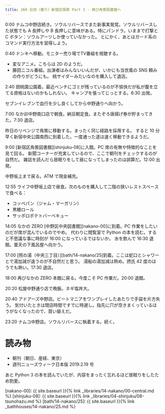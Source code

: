 ```yaml
---
title: 260 日目（曇り）新宿区探索 Part 3 - 再び角筈図書館へ
---
```


0:00 ナムコ中野店続き。ソウルリバースでまた新事実発覚。ソウルリバースした状態でも
A 長押しや B 長押しに意味がある。特にパンドラ。いままで打撃と C ボタン：ソウルアーツしか使っていなかった。
とにかく、あとはガード系のコマンド実行方法を習得しよう。

0:40 ドンキへ移動。モニター売り場でTV番組を視聴する。
* 変なアニメ。こちらは 2D のようだ。
* 藤田ニコル番組。出演者はみんないいんだが、いかにも当世風の SNS 頼みの作りがどうにも。
桃サイダーみたいなのを購入して退店。

2:40 囲桃園公園着。最近ベンチにゴミが残っているのが不愉快だが私が腹を立てる資格はないのかもしれない。
キャンプを張ってじっとする。6:30 出発。

セブンイレブンで血行を少し良くしてから中野通りへ向かう。

7:00 なか卯中野南口店で朝食。納豆朝定食。またぞろ唐揚げ券が貯まってきた。7:30 退店。

昨日のリベンジで角筈に移動する。まったく同じ経路を採用する。
すると 10 分早く新宿中央公園南西に到着した。一度通った道は速く移動できるようだ。

9:00 [新宿区角筈図書館][shinjuku-08]に入館。PC 席の有無や特徴的なことを見て回る。
新聞コーナーが充実しているので、ここで朝刊をチェックするのが自然だ。
雑誌を読んだら居眠りをして昼になってしまったのは誤算だ。12:00 出発。

中野坂上まで戻る。ATM で現金補充。

12:55 ライフ中野坂上店で昼食。次のものを購入して二階の狭いレストスペースで食べる：
* コッペパン（ジャム・マーガリン）
* 黒糖ロール
* サッポロポテトバーベキュー

14:05 なかの ZERO [中野区中央図書館][nakano-00]に到着。PC 作業をしたいのだが席が混んでいるのでやめ。
代わりに閲覧室で Python の本を読む。すると不思議な事に時刻が 16:00 になっているではないか。
水を飲んで 16:30 退館。曇天の下風呂屋へ向かう。

17:00 [照の湯（中央三丁目）][bath/14-nakano/25]到着。ここは蛇口とシャワーとで湯加減が違うのが不自然だと思う。
湯船の湯加減は熱め。摂氏 42 度のほうでも熱い。17:30 退店。

18:00 再びなかの ZERO 本館に戻る。今度こそ PC 作業だ。20:00 退館。

20:20 松屋中野通り店で晩飯。ネギ塩丼大。

20:40 アドアーズ中野店。ビートマニアをワンプレイしたあたりで手袋を片方失う。
気付いたときは閉店時間ですでに時遅し。指先に穴が空きまくっているほうがなくなったので、買い替えだ。

23:20 ナムコ中野店。ソウルリバースに執着する。続く。

# 読み物

* 朝刊（朝日、産経、東京）
* 週刊ニューズウィーク日本版 2019.2.19 号

あと Python 3 の本を読んでいたが、内容をまったく忘れるほど居眠りをしたため割愛。

[nakano-00]: {{ site.baseurl }}{% link _libraries/14-nakano/00-central.md %}
[shinjuku-08]: {{ site.baseurl }}{% link _libraries/04-shinjuku/08-tsunohazu.md %}
[bath/14-nakano/25]: {{ site.baseurl }}{% link _bathhouses/14-nakano/25.md %}
